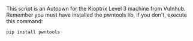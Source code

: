 This script is an Autopwn for the Kioptrix Level 3 machine from Vulnhub.
Remember you must have installed the pwntools lib, if you don't, execute this command:
```python
pip install pwntools
```
